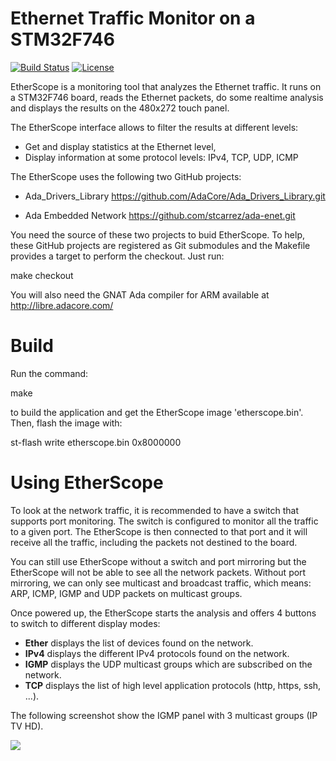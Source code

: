 # Ethernet Traffic Monitor on a STM32F746

[![Build Status](https://img.shields.io/jenkins/s/http/jenkins.vacs.fr/etherscope.svg)](http://jenkins.vacs.fr/job/etherscope/)
[![License](http://img.shields.io/badge/license-APACHE2-blue.svg)](LICENSE)

EtherScope is a monitoring tool that analyzes the Ethernet traffic.
It runs on a STM32F746 board, reads the Ethernet packets, do some
realtime analysis and displays the results on the 480x272 touch panel.

The EtherScope interface allows to filter the results at different
levels:

* Get and display statistics at the Ethernet level,
* Display information at some protocol levels: IPv4, TCP, UDP, ICMP

The EtherScope uses the following two GitHub projects:

* Ada_Drivers_Library   https://github.com/AdaCore/Ada_Drivers_Library.git

* Ada Embedded Network  https://github.com/stcarrez/ada-enet.git

You need the source of these two projects to buid EtherScope.
To help, these GitHub projects are registered as Git submodules and
the Makefile provides a target to perform the checkout.  Just run:

  make checkout

You will also need the GNAT Ada compiler for ARM available at http://libre.adacore.com/

# Build

Run the command:

  make

to build the application and get the EtherScope image 'etherscope.bin'.
Then, flash the image with:

  st-flash write etherscope.bin 0x8000000

# Using EtherScope

To look at the network traffic, it is recommended to have a switch that supports
port monitoring.  The switch is configured to monitor all the traffic to a given
port.  The EtherScope is then connected to that port and it will receive all the
traffic, including the packets not destined to the board.

You can still use EtherScope without a switch and port mirroring but the EtherScope
will not be able to see all the network packets.  Without port mirroring, we can
only see multicast and broadcast traffic, which means: ARP, ICMP, IGMP and UDP
packets on multicast groups.

Once powered up, the EtherScope starts the analysis and offers 4 buttons to
switch to different display modes:

* <b>Ether</b> displays the list of devices found on the network.
* <b>IPv4</b> displays the different IPv4 protocols found on the network.
* <b>IGMP</b> displays the UDP multicast groups which are subscribed on the network.
* <b>TCP</b> displays the list of high level application protocols (http, https, ssh, ...).


The following screenshot show the IGMP panel with 3 multicast groups (IP TV HD).

![](https://github.com/stcarrez/etherscope/wiki/images/etherscope-igmp.png)

